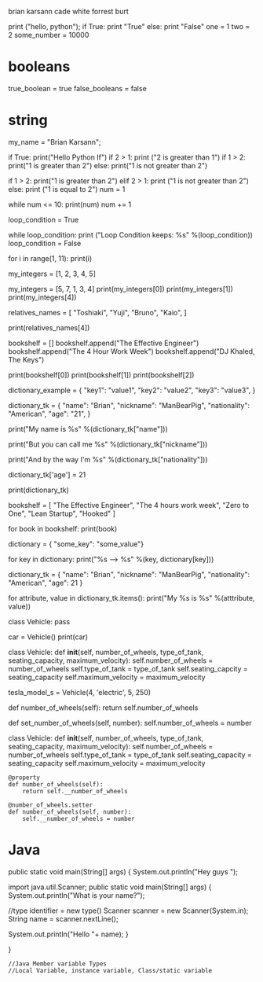 brian karsann
cade white
forrest burt


print ("hello, python");
if True:
	print "True"
else:
	print "False" 
one = 1
two = 2
some_number = 10000
# booleans
true_boolean = true
false_booleans = false


# string
my_name = "Brian Karsann";


if True: 
	print("Hello Python If")
if 2 > 1:
	print ("2 is greater than 1")
if 1 > 2:
	print("1 is greater than 2")
else: 
	print("1 is not greater than 2")
	
	
if 1 > 2: 
	print("1 is greater than 2")
elif 2 > 1:
	print ("1 is not greater than 2")
else: 
	print ("1 is equal to 2")
num = 1

while num <= 10:
	print(num)
	num += 1

loop_condition = True

while loop_condition:
	print ("Loop Condition keeps: %s" %(loop_condition))
	loop_condition = False
	
for i in range(1, 11):
	print(i)
	
my_integers = [1, 2, 3, 4, 5]

my_integers = [5, 7, 1, 3, 4]
print(my_integers[0]) 
print(my_integers[1]) 
print(my_integers[4])

relatives_names = [
	"Toshiaki",
	"Yuji", 
	"Bruno",
	"Kaio",
]


print(relatives_names[4]) 


bookshelf = []
bookshelf.append("The Effective Engineer")
bookshelf.append("The 4 Hour Work Week")
bookshelf.append("DJ Khaled, The Keys")

print(bookshelf[0])
print(bookshelf[1])
print(bookshelf[2])


dictionary_example = {
	"key1": "value1",
	"key2": "value2",
	"key3": "value3",
}


dictionary_tk = {
	"name": "Brian",
	"nickname": "ManBearPig",
	"nationality": "American",
	"age": "21",
}


print("My name is %s" %(dictionary_tk["name"]))


print("But you can call me %s" %(dictionary_tk["nickname"]))

print("And by the way I'm %s" %(dictionary_tk["nationality"]))


dictionary_tk['age'] = 21


print(dictionary_tk) 


bookshelf = [
	"The Effective Engineer",
	"The 4 hours work week",
	"Zero to One",
	"Lean Startup",
	"Hooked"
] 


for book in bookshelf:
	print(book)
	

dictionary = { "some_key": "some_value"}

for key in dictionary:
	print("%s --> %s" %(key, dictionary[key]))
	
	
dictionary_tk = {
	"name": "Brian",
	"nickname": "ManBearPig",
	"nationality": "American",
	"age": 21
}


for attribute, value in dictionary_tk.items():
	print("My %s is %s" %(atttribute, value))
	

class Vehicle:
	pass
	

car = Vehicle()
print(car) 

class Vehicle:
	def __init__(self, number_of_wheels, type_of_tank, seating_capacity, maximum_velocity):
	self.number_of_wheels = number_of_wheels
	self.type_of_tank = type_of_tank
	self.seating_capcity = seating_capacity
	self.maximum_velocity = maximum_velocity 
	


tesla_model_s = Vehicle(4, 'electric', 5, 250)


def number_of_wheels(self):
	return self.number_of_wheels
	
def set_number_of_wheels(self, number):
	self.number_of_wheels = number 
	

class Vehicle: 
	def __init__(self, number_of_wheels, type_of_tank, seating_capacity, maximum_velocity):
	self.number_of_wheels = number_of_wheels
	self.type_of_tank = type_of_tank
	self.seating_capacity = seating_capacity
	self.maximum_velocity = maximum_velocity
	
	@property
	def number_of_wheels(self):
		return self.__number_of_wheels
	
	@number_of_wheels.setter
	def number_of_wheels(self, number):
		self.__number_of_wheels = number 
		
# Java

public static void main(String[] args) { 
		System.out.println("Hey guys ");
		
import java.util.Scanner;
public static void main(String[] args) { 
    System.out.println("What is your name?");
		
//type identifier = new type()
    Scanner scanner = new Scanner(System.in);
		String name = scanner.nextLine();
		
System.out.println("Hello "+ name);
	}

}

	//Java Member variable Types
	//Local Variable, instance variable, Class/static variable
